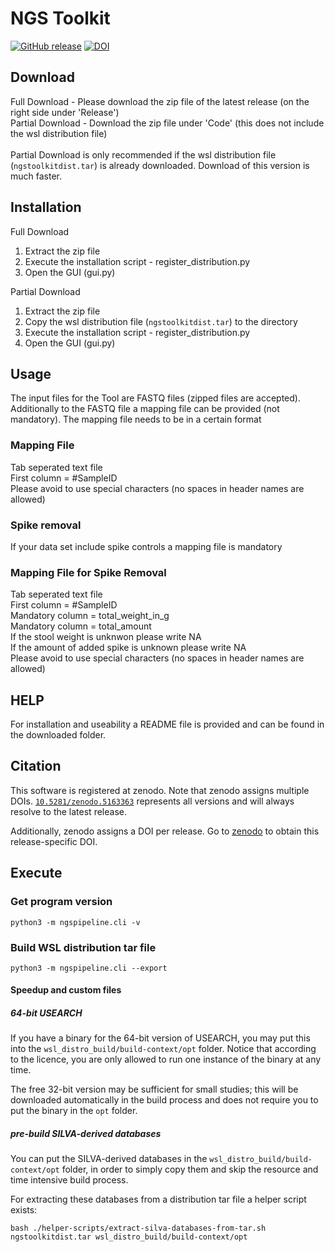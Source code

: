 # NGS Toolkit

[![GitHub release](https://img.shields.io/github/v/release/TUM-Core-Facility-Microbiome/ngstoolkit)](https://github.com/TUM-Core-Facility-Microbiome/ngstoolkit/releases/latest)
[![DOI](https://zenodo.org/badge/DOI/10.5281/zenodo.5163363.svg)](https://doi.org/10.5281/zenodo.5163363)

## Download 
Full Download - Please download the zip file of the latest release (on the right side under 'Release')  <br>
Partial Download - Download the zip file under 'Code' (this does not include the wsl distribution file)  <br> <br>
Partial Download is only recommended if the wsl distribution file (`ngstoolkitdist.tar`) is already downloaded. Download of this version is much faster.

## Installation
Full Download
1. Extract the zip file
2. Execute the installation script - register_distribution.py
3. Open the GUI (gui.py)

Partial Download
1. Extract the zip file
2. Copy the wsl distribution file  (`ngstoolkitdist.tar`) to the directory
3. Execute the installation script - register_distribution.py
4. Open the GUI (gui.py)

## Usage 
The input files for the Tool are FASTQ files (zipped files are accepted). Additionally to the FASTQ file a mapping file can be provided (not mandatory).
The mapping file needs to be in a certain format

### Mapping File
Tab seperated text file  <br>
First column = #SampleID <br>
Please avoid to use special characters (no spaces in header names are allowed)

### Spike removal
If your data set include spike controls a mapping file is mandatory 

### Mapping File for Spike Removal
Tab seperated text file  <br>
First column = #SampleID <br>
Mandatory column = total_weight_in_g <br>
Mandatory column = total_amount <br>
If the stool weight is unknwon please write NA <br>
If the amount of added spike is unknown please write NA <br>
Please avoid to use special characters (no spaces in header names are allowed)

## HELP
For installation and useability a README file is provided and can be found in the downloaded folder. 

## Citation
This software is registered at zenodo. Note that zenodo assigns multiple DOIs. 
[`10.5281/zenodo.5163363`](https://doi.org/10.5281/zenodo.5163363) represents all versions and will always resolve to 
the latest release.

Additionally, zenodo assigns a DOI per release. Go to [zenodo](https://doi.org/10.5281/zenodo.5163363) to obtain this release-specific DOI.

## Execute
### Get program version
`python3 -m ngspipeline.cli -v`

### Build WSL distribution tar file
`python3 -m ngspipeline.cli --export`

#### Speedup and custom files
##### 64-bit USEARCH
If you have a binary for the 64-bit version of USEARCH, you may put this into the `wsl_distro_build/build-context/opt` 
folder.
Notice that according to the licence, you are only allowed to run one instance of the binary at any time.

The free 32-bit version may be sufficient for small studies; this will be downloaded automatically in the build process 
and does not require you to put the binary in the `opt` folder.

##### pre-build SILVA-derived databases
You can put the SILVA-derived databases in the `wsl_distro_build/build-context/opt` folder, in order to simply copy them 
and skip the resource and time intensive build process.

For extracting these databases from a distribution tar file a helper script exists:

`bash ./helper-scripts/extract-silva-databases-from-tar.sh ngstoolkitdist.tar wsl_distro_build/build-context/opt`

